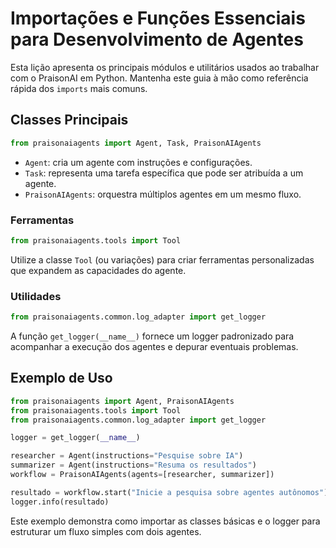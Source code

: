 # Importações e Funções Essenciais para Desenvolvimento de Agentes

Esta lição apresenta os principais módulos e utilitários usados ao trabalhar com o PraisonAI em Python. Mantenha este guia à mão como referência rápida dos `imports` mais comuns.

## Classes Principais

```python
from praisonaiagents import Agent, Task, PraisonAIAgents
```

- `Agent`: cria um agente com instruções e configurações.
- `Task`: representa uma tarefa específica que pode ser atribuída a um agente.
- `PraisonAIAgents`: orquestra múltiplos agentes em um mesmo fluxo.

### Ferramentas

```python
from praisonaiagents.tools import Tool
```

Utilize a classe `Tool` (ou variações) para criar ferramentas personalizadas que expandem as capacidades do agente.

### Utilidades

```python
from praisonaiagents.common.log_adapter import get_logger
```

A função `get_logger(__name__)` fornece um logger padronizado para acompanhar a execução dos agentes e depurar eventuais problemas.

## Exemplo de Uso

```python
from praisonaiagents import Agent, PraisonAIAgents
from praisonaiagents.tools import Tool
from praisonaiagents.common.log_adapter import get_logger

logger = get_logger(__name__)

researcher = Agent(instructions="Pesquise sobre IA")
summarizer = Agent(instructions="Resuma os resultados")
workflow = PraisonAIAgents(agents=[researcher, summarizer])

resultado = workflow.start("Inicie a pesquisa sobre agentes autônomos")
logger.info(resultado)
```

Este exemplo demonstra como importar as classes básicas e o logger para estruturar um fluxo simples com dois agentes.
